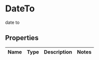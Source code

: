 

# DateTo

date to

## Properties

| Name | Type | Description | Notes |
|------------ | ------------- | ------------- | -------------|



